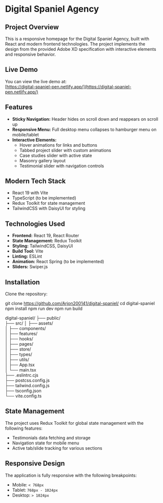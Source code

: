 # Digital Spaniel Agency

## Project Overview
This is a responsive homepage for the Digital Spaniel Agency, built with React and modern frontend technologies. The project implements the design from the provided Adobe XD specification with interactive elements and responsive behavior.

## Live Demo
You can view the live demo at:  
[https://digital-spaniel-pen.netlify.app/](https://digital-spaniel-pen.netlify.app/)

## Features
- **Sticky Navigation:** Header hides on scroll down and reappears on scroll up  
- **Responsive Menu:** Full desktop menu collapses to hamburger menu on mobile/tablet  
- **Interactive Elements:**  
  - Hover animations for links and buttons  
  - Tabbed project slider with custom animations  
  - Case studies slider with active state  
  - Masonry gallery layout  
  - Testimonial slider with navigation controls  

## Modern Tech Stack
- React 19 with Vite  
- TypeScript (to be implemented)  
- Redux Toolkit for state management  
- TailwindCSS with DaisyUI for styling  

## Technologies Used
- **Frontend:** React 19, React Router  
- **State Management:** Redux Toolkit  
- **Styling:** TailwindCSS, DaisyUI  
- **Build Tool:** Vite  
- **Linting:** ESLint  
- **Animation:** React Spring (to be implemented)  
- **Sliders:** Swiper.js  

## Installation

Clone the repository:

git clone https://github.com/Arjon200141/digital-spaniel/
cd digital-spaniel
npm install
npm run dev
npm run build


digital-spaniel/
├── public/               
├── src/
│   ├── assets/           
│   ├── components/       
│   ├── features/         
│   ├── hooks/            
│   ├── pages/            
│   ├── store/           
│   ├── types/            
│   ├── utils/          
│   ├── App.tsx           
│   └── main.tsx        
├── .eslintrc.cjs        
├── postcss.config.js     
├── tailwind.config.js   
├── tsconfig.json         
└── vite.config.ts     

## State Management
The project uses Redux Toolkit for global state management with the following features:

- Testimonials data fetching and storage
- Navigation state for mobile menu
- Active tab/slide tracking for various sections


## Responsive Design
The application is fully responsive with the following breakpoints:

- Mobile: `< 768px`
- Tablet: `768px - 1024px`
- Desktop: `> 1024px`
